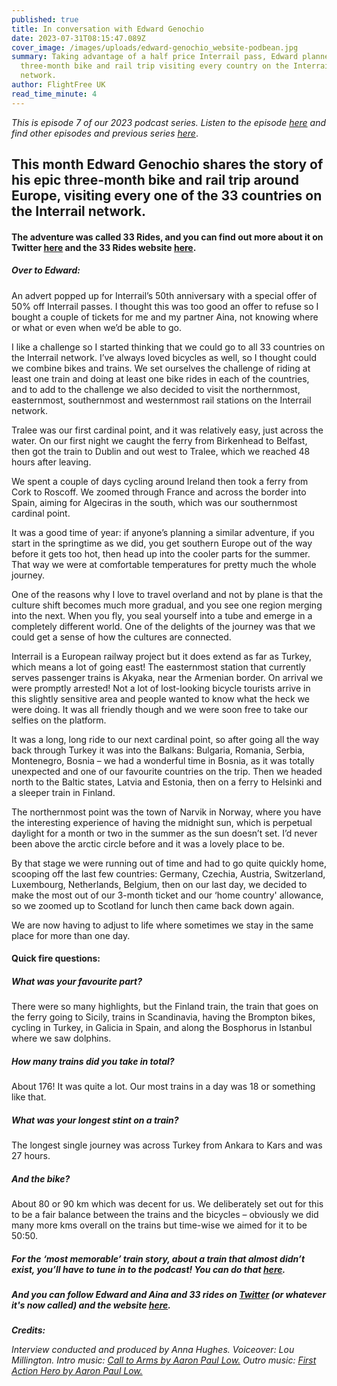 ```yaml
---
published: true
title: In conversation with Edward Genochio
date: 2023-07-31T08:15:47.089Z
cover_image: /images/uploads/edward-genochio_website-podbean.jpg
summary: Taking advantage of a half price Interrail pass, Edward planned an epic
  three-month bike and rail trip visiting every country on the Interrail
  network.
author: FlightFree UK
read_time_minute: 4
---
```

*This is episode 7 of our 2023 podcast series. Listen to the episode [here](https://flightfreeuk.podbean.com/e/in-conversation-with-edward-genochio/) and find other episodes and previous series [here](https://flightfree.co.uk/podcast/)*.

## This month Edward Genochio shares the story of his epic three-month bike and rail trip around Europe, visiting every one of the 33 countries on the Interrail network.

#### The adventure was called 33 Rides, and you can find out more about it on Twitter [here](https://twitter.com/33rides) and the 33 Rides website [here](https://www.33rides.com/). 

##### O﻿ver to Edward: 

An advert popped up for Interrail’s 50th anniversary with a special offer of 50% off Interrail passes. I thought this was too good an offer to refuse so I bought a couple of tickets for me and my partner Aina, not knowing where or what or even when we’d be able to go. 

I like a challenge so I started thinking that we could go to all 33 countries on the Interrail network. I’ve always loved bicycles as well, so I thought could we combine bikes and trains. We set ourselves the challenge of riding at least one train and doing at least one bike rides in each of the countries, and to add to the challenge we also decided to visit the northernmost, easternmost, southernmost and westernmost rail stations on the Interrail network.

Tralee was our first cardinal point, and it was relatively easy, just across the water. On our first night we caught the ferry from Birkenhead to Belfast, then got the train to Dublin and out west to Tralee, which we reached 48 hours after leaving. 

We spent a couple of days cycling around Ireland then took a ferry from Cork to Roscoff. We zoomed through France and across the border into Spain, aiming for Algeciras in the south, which was our southernmost cardinal point.

It was a good time of year: if anyone’s planning a similar adventure, if you start in the springtime as we did, you get southern Europe out of the way before it gets too hot, then head up into the cooler parts for the summer. That way we were at comfortable temperatures for pretty much the whole journey.

One of the reasons why I love to travel overland and not by plane is that the culture shift becomes much more gradual, and you see one region merging into the next. When you fly, you seal yourself into a tube and emerge in a completely different world. One of the delights of the journey was that we could get a sense of how the cultures are connected. 

Interrail is a European railway project but it does extend as far as Turkey, which means a lot of going east! The easternmost station that currently serves passenger trains is Akyaka, near the Armenian border. On arrival we were promptly arrested! Not a lot of lost-looking bicycle tourists arrive in this slightly sensitive area and people wanted to know what the heck we were doing. It was all friendly though and we were soon free to take our selfies on the platform.

It was a long, long ride to our next cardinal point, so after going all the way back through Turkey it was into the Balkans: Bulgaria, Romania, Serbia, Montenegro, Bosnia – we had a wonderful time in Bosnia, as it was totally unexpected and one of our favourite countries on the trip. Then we headed north to the Baltic states, Latvia and Estonia, then on a ferry to Helsinki and a sleeper train in Finland.

The northernmost point was the town of Narvik in Norway, where you have the interesting experience of having the midnight sun, which is perpetual daylight for a month or two in the summer as the sun doesn’t set. I’d never been above the arctic circle before and it was a lovely place to be. 

By that stage we were running out of time and had to go quite quickly home, scooping off the last few countries: Germany, Czechia, Austria, Switzerland, Luxembourg, Netherlands, Belgium, then on our last day, we decided to make the most out of our 3-month ticket and our ‘home country' allowance, so we zoomed up to Scotland for lunch then came back down again.

We are now having to adjust to life where sometimes we stay in the same place for more than one day.

#### Quick fire questions:

##### What was your favourite part?

There were so many highlights, but the Finland train, the train that goes on the ferry going to Sicily, trains in Scandinavia, having the Brompton bikes, cycling in Turkey, in Galicia in Spain, and along the Bosphorus in Istanbul where we saw dolphins. 

##### How many trains did you take in total?

About 176! It was quite a lot. Our most trains in a day was 18 or something like that.

##### What was your longest stint on a train?

The longest single journey was across Turkey from Ankara to Kars and was 27 hours. 

##### And the bike?

About 80 or 90 km which was decent for us. We deliberately set out for this to be a fair balance between the trains and the bicycles – obviously we did many more kms overall on the trains but time-wise we aimed for it to be 50:50.

##### *For the ‘most memorable’ train story, about a train that almost didn’t exist, you’ll have to tune in to the podcast! You can do that [here](https://flightfreeuk.podbean.com/e/in-conversation-with-edward-genochio/).*

##### *And you can follow Edward and Aina and 33 rides on [Twitter](https://twitter.com/33rides) (or whatever it's now called) and the website [here](https://www.33rides.com/).* 

***Credits:***

*Interview conducted and produced by Anna Hughes. Voiceover: Lou Millington. Intro music:* [](https://uppbeat.io/t/dan-barton/the-executive-lounge)*[Call to Arms by Aaron Paul Low.](https://uppbeat.io/t/aaron-paul-low/call-to-arms) Outro music: [First Action Hero by Aaron Paul Low.](https://uppbeat.io/t/aaron-paul-low/first-action-hero)*
